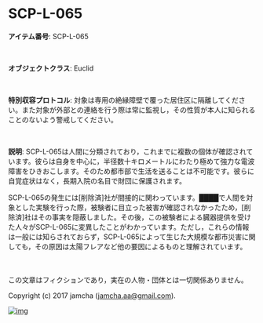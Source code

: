 # SCP-L-065

**アイテム番号**: SCP-L-065  

<br>  

**オブジェクトクラス**: Euclid  

<br>  

**特別収容プロトコル**: 対象は専用の絶縁障壁で覆った居住区に隔離してください。また対象が外部との連絡を行う際は常に監視し，その性質が本人に知られることのないよう警戒してください。  

<br>  

**説明**: SCP-L-065は人間に分類されており，これまでに複数の個体が確認されています。彼らは自身を中心に，半径数十キロメートルにわたり極めて強力な電波障害をひきおこします。そのため都市部で生活を送ることは不可能です。彼らに自覚症状はなく，長期入院の名目で財団に保護されます。  

SCP-L-065の発生には[削除済]社が間接的に関わっています。████で人間を対象とした実験を行った際，被験者に目立った被害が確認されなかったため，[削除済]社はその事実を隠蔽しました。その後，この被験者による臓器提供を受けた人々がSCP-L-065に変異したことがわかっています。ただし，これらの情報は一般には知らされておらず，SCP-L-065によって生じた大規模な都市災害に関しても，その原因は太陽フレアなど他の要因によるものと理解されています。  

<br>  
<br>  
この文章はフィクションであり，実在の人物・団体とは一切関係ありません。  

Copyright (c) 2017 jamcha (jamcha.aa@gmail.com).  

[![img](http://i.creativecommons.org/l/by-sa/4.0/88x31.png)](http://creativecommons.org/licenses/by-sa/4.0/deed)